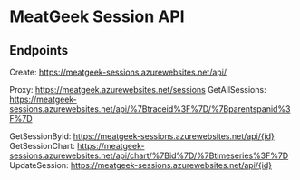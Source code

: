 # MeatGeek Session API

## Endpoints

Create: https://meatgeek-sessions.azurewebsites.net/api/

Proxy:  https://meatgeek.azurewebsites.net/sessions
GetAllSessions: https://meatgeek-sessions.azurewebsites.net/api/%7Btraceid%3F%7D/%7Bparentspanid%3F%7D

GetSessionById: https://meatgeek-sessions.azurewebsites.net/api/{id}
GetSessionChart: https://meatgeek-sessions.azurewebsites.net/api/chart/%7Bid%7D/%7Btimeseries%3F%7D
UpdateSession: https://meatgeek-sessions.azurewebsites.net/api/{id}
